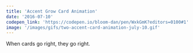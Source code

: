 ```yaml
---
title: 'Accent Grow Card Animation'
date: '2016-07-10'
codepen_link: 'https://codepen.io/bloom-dan/pen/WxkGmK?editors=0100#1'
image: '/images/gifs/two-accent-card-animation-july-10.gif'
---
```


When cards go right, they go right.
